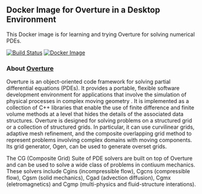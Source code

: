 ## Docker Image for Overture in a Desktop Environment

This Docker image is for learning and trying Overture for solving numerical PDEs.

[![Build Status](https://travis-ci.org/unifem/overture-desktop.svg?branch=master)](https://travis-ci.org/unifem/overture-desktop)  [![Docker Image](https://images.microbadger.com/badges/image/unifem/overture-desktop.svg)](https://microbadger.com/images/unifem/overture-desktop)

### About [Overture](http://overtureframework.org/)

Overture is an object-oriented code framework for solving partial differential equations (PDEs). It provides a portable, flexible software development environment for applications that involve the simulation of physical processes in complex moving geometry . It is implemented as a collection of C++ libraries that enable the use of finite difference and finite volume methods at a level that hides the details of the associated data structures. Overture is designed for solving problems on a structured grid or a collection of structured grids. In particular, it can use curvilinear grids, adaptive mesh refinement, and the composite overlapping grid method to represent problems involving complex domains with moving components. Its grid generator, Ogen, can be used to generate overset grids.

The CG (Composite Grid) Suite of PDE solvers are built on top of Overture and can be used to solve a wide class of problems in contiuum mechanics. These solvers include Cgins (incompressible flow), Cgcns (compressible flow), Cgsm (solid mechanics), Cgad (advection diffusion), Cgmx (eletromagnetics) and Cgmp (multi-physics and fluid-structure interations).
